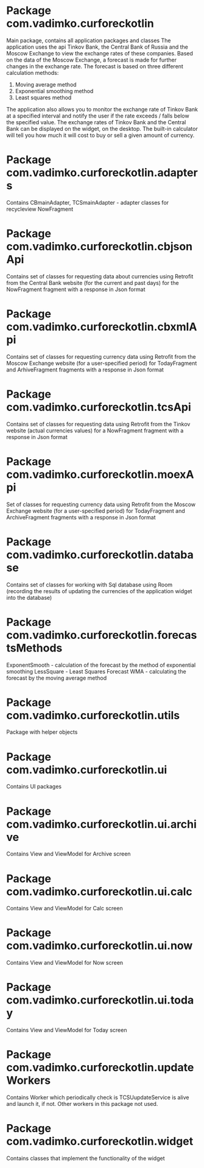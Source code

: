 # Package com.vadimko.curforeckotlin

Main package, contains all application packages and classes The application uses the api Tinkov Bank,
the Central Bank of Russia and the Moscow Exchange to view the exchange rates of these companies.
Based on the data of the Moscow Exchange, a forecast is made for further changes in the exchange rate.
The forecast is based on three different calculation methods:

1) Moving average method
2) Exponential smoothing method
3) Least squares method

The application also allows you to monitor the exchange rate of Tinkov Bank at a specified interval
and notify the user if the rate exceeds / falls below the specified value. The exchange rates of
Tinkov Bank and the Central Bank can be displayed on the widget, on the desktop. The built-in
calculator will tell you how much it will cost to buy or sell a given amount of currency.

# Package com.vadimko.curforeckotlin.adapters

Contains CBmainAdapter, TCSmainAdapter - adapter classes for recycleview NowFragment

# Package com.vadimko.curforeckotlin.cbjsonApi

Contains set of classes for requesting data about currencies using Retrofit from the Central Bank
website (for the current and past days)
for the NowFragment fragment with a response in Json format

# Package com.vadimko.curforeckotlin.cbxmlApi

Contains set of classes for requesting currency data using Retrofit from the Moscow Exchange
website (for a user-specified period)
for TodayFragment and ArhiveFragment fragments with a response in Json format

# Package com.vadimko.curforeckotlin.tcsApi

Contains set of classes for requesting data using Retrofit from the Tinkov website (actual
currencies values) for a NowFragment fragment with a response in Json format

# Package com.vadimko.curforeckotlin.moexApi

Set of classes for requesting currency data using Retrofit from the Moscow Exchange
website (for a user-specified period) for TodayFragment and ArchiveFragment fragments with a response
in Json format

# Package com.vadimko.curforeckotlin.database

Contains set of classes for working with Sql database using Room (recording the results of updating
the currencies of the application widget into the database)

# Package com.vadimko.curforeckotlin.forecastsMethods

ExponentSmooth - calculation of the forecast by the method of exponential smoothing LessSquare -
Least Squares Forecast WMA - calculating the forecast by the moving average method

# Package com.vadimko.curforeckotlin.utils

Package with helper objects

# Package com.vadimko.curforeckotlin.ui

Contains UI packages

# Package com.vadimko.curforeckotlin.ui.archive

Contains View and ViewModel for Archive screen

# Package com.vadimko.curforeckotlin.ui.calc

Contains View and ViewModel for Calc screen

# Package com.vadimko.curforeckotlin.ui.now

Contains View and ViewModel for Now screen

# Package com.vadimko.curforeckotlin.ui.today

Contains View and ViewModel for Today screen

# Package com.vadimko.curforeckotlin.updateWorkers

Contains Worker which periodically check is TCSUupdateService is alive and launch it, if not. Other
workers in this package not used.

# Package com.vadimko.curforeckotlin.widget

Contains classes that implement the functionality of the widget


